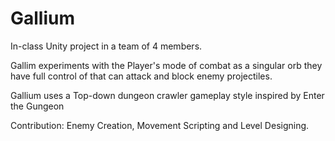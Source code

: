 # Gallium
In-class Unity project in a team of 4 members. 

Gallim experiments with the Player's mode of combat as
a singular orb they have full control of that can attack and block enemy projectiles.

Gallium uses a Top-down dungeon crawler gameplay style inspired by Enter the Gungeon 

Contribution: Enemy Creation, Movement Scripting and Level Designing.
